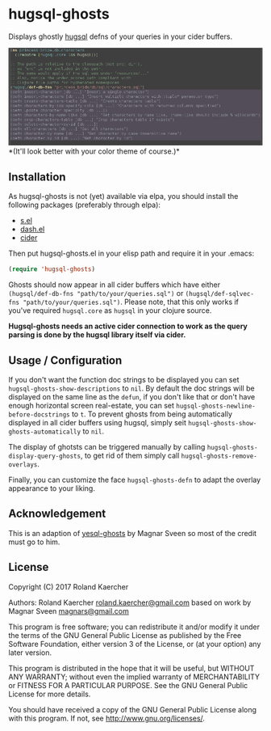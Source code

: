 # hugsql-ghosts

Displays ghostly [hugsql](https://www.hugsql.org) defns of your queries in your cider buffers.

<img src="screenshot.png">
*(It'll look better with your color theme of course.)*

## Installation

As hugsql-ghosts is not (yet) available via elpa, you should install the following packages (preferably through elpa):

 - <a href="https://github.com/magnars/s.el">s.el</a>
 - <a href="https://github.com/magnars/dash.el">dash.el</a>
 - <a href="https://github.com/clojure-emacs/cider">cider</a>

Then put hugsql-ghosts.el in your elisp path and require it in your .emacs:

```cl
(require 'hugsql-ghosts)
```

Ghosts should now appear in all cider buffers which have either `(hugsql/def-db-fns "path/to/your/queries.sql")` or `(hugsql/def-sqlvec-fns "path/to/your/queries.sql")`.
Please note, that this only works if you've required `hugsql.core` as `hugsql` in your clojure source.

**Hugsql-ghosts needs an active cider connection to work as the query parsing is done by the hugsql library itself via cider.**


## Usage / Configuration

If you don't want the function doc strings to be displayed you can set `hugsql-ghosts-show-descriptions` to `nil`.
By default the doc strings will be displayed on the same line as the `defun`, if you don't like that or don't have enough horizontal screen real-estate, you can set `hugsql-ghosts-newline-before-docstrings` to `t`.
To prevent ghosts from being automatically displayed in all cider buffers using hugsql, simply seit `hugsql-ghosts-show-ghosts-automatically` to `nil`.

The display of ghotsts can be triggered manually by calling `hugsql-ghosts-display-query-ghosts`, to get rid of them simply call `hugsql-ghosts-remove-overlays`.

Finally, you can customize the face `hugsql-ghosts-defn` to adapt the overlay appearance to your liking.


## Acknowledgement

This is an adaption of [yesql-ghosts](https://github.com/magnars/yesql-ghosts) by Magnar Sveen so most of the credit must go to him.

## License

Copyright (C) 2017 Roland Kaercher

Authors: Roland Kaercher <roland.kaercher@gmail.com> based on work by Magnar Sveen <magnars@gmail.com>

This program is free software; you can redistribute it and/or modify
it under the terms of the GNU General Public License as published by
the Free Software Foundation, either version 3 of the License, or
(at your option) any later version.

This program is distributed in the hope that it will be useful,
but WITHOUT ANY WARRANTY; without even the implied warranty of
MERCHANTABILITY or FITNESS FOR A PARTICULAR PURPOSE.  See the
GNU General Public License for more details.

You should have received a copy of the GNU General Public License
along with this program.  If not, see <http://www.gnu.org/licenses/>.